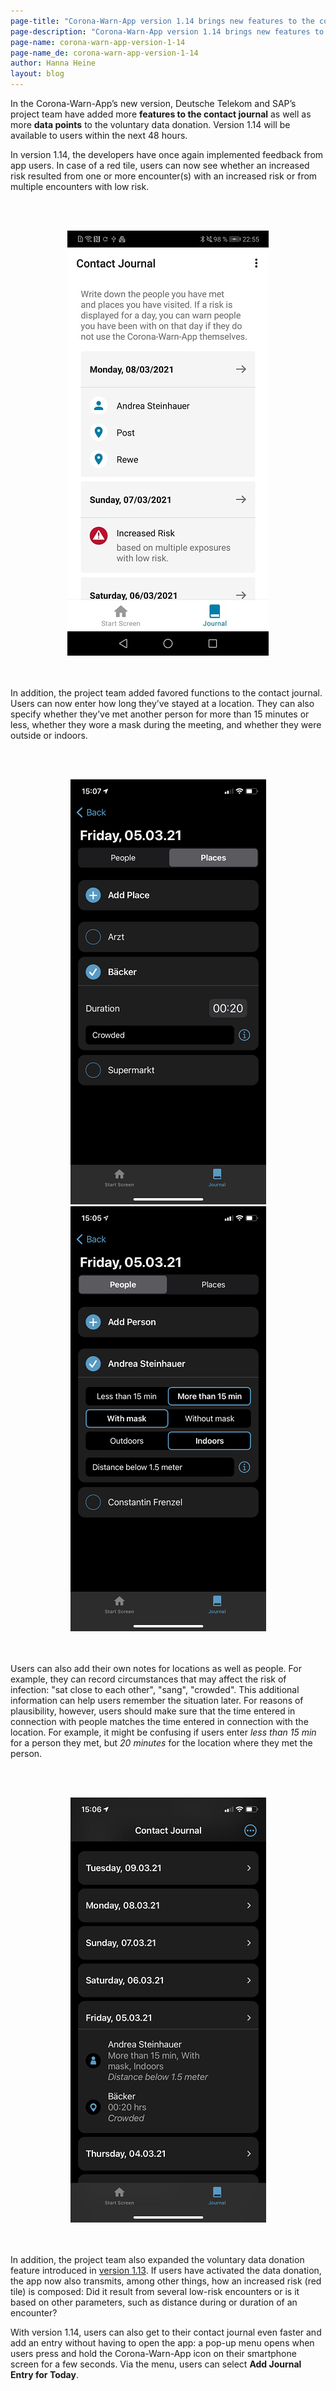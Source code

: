 ```yaml
---
page-title: "Corona-Warn-App version 1.14 brings new features to the contact journal "
page-description: "Corona-Warn-App version 1.14 brings new features to the contact journal "
page-name: corona-warn-app-version-1-14
page-name_de: corona-warn-app-version-1-14
author: Hanna Heine
layout: blog
---
```

 
In the Corona-Warn-App’s new version, Deutsche Telekom and SAP’s project team have added more **features to the contact journal** as well as more **data points** to the voluntary data donation. Version 1.14 will be available to users within the next 48 hours.

<!-- overview -->

In version 1.14, the developers have once again implemented feedback from app users. In case of a red tile, users can now see whether an increased risk resulted from one or more encounter(s) with an increased risk or from multiple encounters with low risk. 

<br></br>
<center> <img src="./increasedRisk.jpg" title="Information on Risk Status" style="align: center"></center>
<br></br>

In addition, the project team added favored functions to the contact journal. Users can now enter how long they’ve stayed at a location. They can also specify whether they’ve met another person for more than 15 minutes or less, whether they wore a mask during the meeting, and whether they were outside or indoors.

<br></br>
<center> <img src="./cwa-1-14-location.png" title="Duration" style="align: center"> <img src="./cwa-1-14-person-info.png" title="Duration" style="align: center"></center>
<br></br>

Users can also add their own notes for locations as well as people. For example, they can record circumstances that may affect the risk of infection: "sat close to each other", "sang", "crowded". This additional information can help users remember the situation later. For reasons of plausibility, however, users should make sure that the time entered in connection with people matches the time entered in connection with the location. For example, it might be confusing if users enter *less than 15 min* for a person they met, but *20 minutes* for the location where they met the person.


<br></br>
<center> <img src="./cwa-1-14-contact-journal-features.png" title="Contact Journal Features" style="align: center"></center>
<br></br>



In addition, the project team also expanded the voluntary data donation feature introduced in [version 1.13](https://www.coronawarn.app/en/blog/2021-03-04-corona-warn-app-version-1-13/). If users have activated the data donation, the app now also transmits, among other things, how an increased risk (red tile) is composed: Did it result from several low-risk encounters or is it based on other parameters, such as distance during or duration of an encounter?

With version 1.14, users can also get to their contact journal even faster and add an entry without having to open the app: a pop-up menu opens when users press and hold the Corona-Warn-App icon on their smartphone screen for a few seconds. Via the menu, users can select **Add Journal Entry for Today**.  
